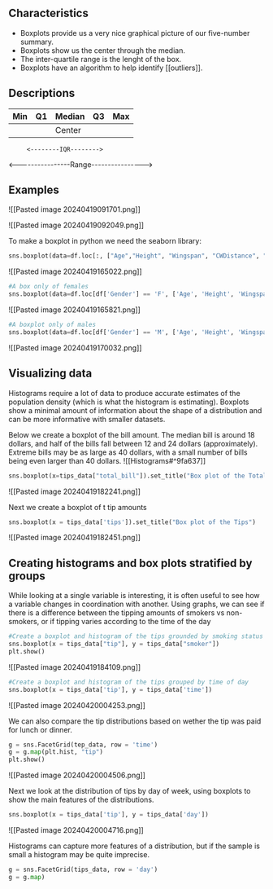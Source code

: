 ## Characteristics
- Boxplots provide us a very nice graphical picture of our five-number summary.
- Boxplots show us the center through the median.
- The inter-quartile range is the lenght of the box.
- Boxplots have an algorithm to help identify [[outliers]].
## Descriptions

| Min | Q1  | Median | Q3  | Max |
| --- | --- | ------ | --- | --- |
|     |     | Center |     |     |
         <--------IQR-------->
<----------------Range---------------->

## Examples

![[Pasted image 20240419091701.png]]

![[Pasted image 20240419092049.png]]

To make a boxplot in python we need the seaborn library:

```Python
sns.boxplot(data=df.loc[:, ["Age","Height", "Wingspan", "CWDistance", "Score"]])
```

![[Pasted image 20240419165022.png]]

```Python
#A box only of females
sns.boxplot(data=df.loc[df['Gender'] == 'F', ['Age', 'Height', 'Wingspan', 'CWDistance', "Score"]])
```

![[Pasted image 20240419165821.png]]

```Python
#A boxplot only of males
sns.boxplot(data=df.loc[df['Gender'] == 'M', ['Age', 'Height', 'Wingspan', 'CWDistance', "Score"]])
```
![[Pasted image 20240419170032.png]]


## Visualizing data
Histograms require a lot of data to produce accurate estimates of the population density (which is what the histogram is estimating). Boxplots show a minimal amount of information about the shape of a distribution and can be more informative with smaller datasets.

Below we create a boxplot of the bill amount. The median bill is around 18 dollars, and half of the bills fall between 12 and 24 dollars (approximately). Extreme bills may be as large as 40 dollars, with a small number of bills being even larger than 40 dollars.
![[Histograms#^9fa637]]

```Python
sns.boxplot(x=tips_data["total_bill"]).set_title("Box plot of the Total Bill")
```
![[Pasted image 20240419182241.png]]

Next we create a boxplot of t tip amounts
```Python
sns.boxplot(x = tips_data['tips']).set_title("Box plot of the Tips")
```
![[Pasted image 20240419182451.png]]

## Creating histograms and box plots stratified by groups
While looking at a single variable is interesting, it is often useful to see how a variable changes in coordination with another. Using graphs, we can see if there is a difference between the tipping amounts of smokers vs non-smokers, or if tipping varies according to the time of the day
```Python
#Create a boxplot and histogram of the tips grounded by smoking status
sns.boxplot(x = tips_data["tip"], y = tips_data["smoker"])
plt.show()
```
![[Pasted image 20240419184109.png]]

```Python
#Create a boxplot and histogram of the tips grouped by time of day
sns.boxplot(x = tips_data['tip'], y = tips_data['time'])
```
![[Pasted image 20240420004253.png]]

We can also compare the tip distributions based on wether the tip was paid for lunch or dinner.
```Python
g = sns.FacetGrid(tep_data, row = 'time')
g = g.map(plt.hist, "tip")
plt.show()
```
![[Pasted image 20240420004506.png]]

Next we look at the distribution of tips by day of week, using boxplots to show the main features of the distributions.

```Python
sns.boxplot(x = tips_data['tip'], y = tips_data['day'])
```

![[Pasted image 20240420004716.png]]

Histograms can capture more features of a distribution, but if the sample is small a histogram may be quite imprecise.

```Python
g = sns.FacetGrid(tips_data, row = 'day')
g = g.map)
```